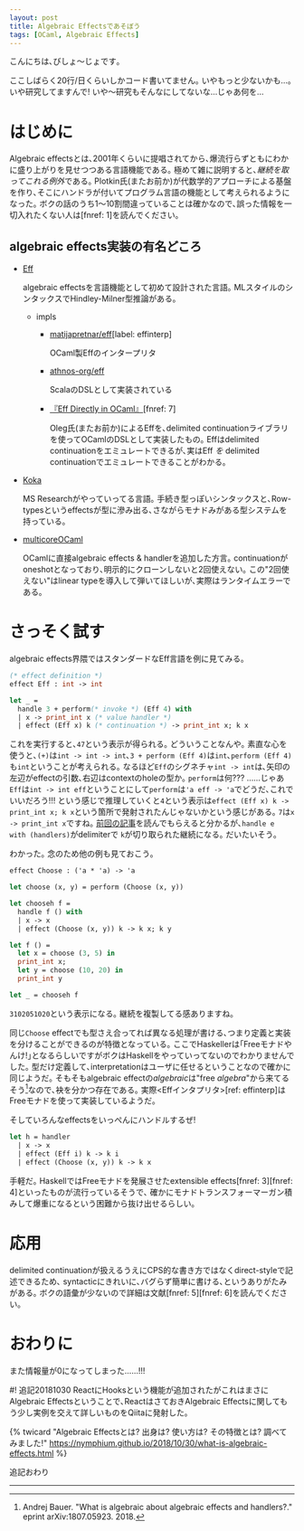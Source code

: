 ```yaml
---
layout: post
title: Algebraic Effectsであそぼう
tags: [OCaml, Algebraic Effects]
---
```


<!--sectionize on-->

こんにちは､びしょ〜じょです｡

ここしばらく20行/日くらいしかコード書いてません｡
いやもっと少ないかも…｡
いや研究してますんで! いや〜研究もそんなにしてないな…じゃあ何を…

# はじめに
Algebraic effectsとは､2001年くらいに提唱されてから､爆流行らずともにわかに盛り上がりを見せつつある言語機能である｡
極めて雑に説明すると､*継続を取ってこれる例外*である｡
Plotkin氏(またお前か)が代数学的アプローチによる基盤を作り､そこにハンドラが付いてプログラム言語の機能として考えられるようになった｡
ボクの話のうち1〜10割間違っていることは確かなので､誤った情報を一切入れたくない人は[fnref: 1]を読んでください｡

## algebraic effects実装の有名どころ

- [Eff](http://www.eff-lang.org/)

    algebraic effectsを言語機能として初めて設計された言語｡
    MLスタイルのシンタックスでHindley-Milner型推論がある｡

    + impls
        * [matijapretnar/eff](https://github.com/matijapretnar/eff)[label: effinterp]

            OCaml製Effのインタープリタ

        * [athnos-org/eff](https://github.com/atnos-org/eff)

            ScalaのDSLとして実装されている

        * [『Eff Directly in OCaml』](http://okmij.org/ftp/continuations/Eff/)[fnref: 7]

            Oleg氏(またお前か)によるEffを､delimited continuationライブラリを使ってOCamlのDSLとして実装したもの｡
            Effはdelimited continuationをエミュレートできるが､実はEff *を* delimited continuationでエミュレートできることがわかる｡


- [Koka](https://www.microsoft.com/en-us/research/project/koka/)

    MS Researchがやっていってる言語｡
    手続き型っぽいシンタックスと､Row-typesというeffectsが型に滲み出る､さながらモナドみがある型システムを持っている｡

- [multicoreOCaml](https://github.com/ocamllabs/ocaml-multicore)

    OCamlに直接algebraic effects & handlerを追加した方言｡
    continuationがoneshotとなっており､明示的にクローンしないと2回使えない｡
    この"2回使えない"はlinear typeを導入して弾いてほしいが､実際はランタイムエラーである｡

# さっそく試す
algebraic effects界隈ではスタンダードなEff言語を例に見てみる｡


```ocaml
(* effect definition *)
effect Eff : int -> int

let _ =
  handle 3 + perform(* invoke *) (Eff 4) with
  | x -> print_int x (* value handler *)
  | effect (Eff x) k (* continuation *) -> print_int x; k x
```
これを実行すると､`47`という表示が得られる｡
どういうことなんや｡
素直な心を使うと､`(+)`は`int -> int -> int`､`3 + perform (Eff 4)`は`int`､`perform (Eff 4)`も`int`ということが考えられる｡
なるほど`Eff`のシグネチャ`int -> int`は､矢印の左辺がeffectの引数､右辺はcontextのholeの型か｡
`perform`は何??? ……じゃあ`Eff`は`int -> int eff`ということにして`perform`は`'a eff -> 'a`でどうだ､これでいいだろう!!!
という感じで推理していくと`4`という表示は`effect (Eff x) k -> print_int x; k x`という箇所で発射されたんじゃないかという感じがある｡
`7`は`x -> print_int x`ですね｡
[前回の記事](/2018/07/19/delimited-continuation%E3%81%AE%E5%A4%8F.html)を読んでもらえると分かるが､`handle e with (handlers)`がdelimiterで
`k`が切り取られた継続になる｡
だいたいそう｡

わかった｡
念のため他の例も見ておこう｡

```ocaml
effect Choose : ('a * 'a) -> 'a

let choose (x, y) = perform (Choose (x, y))

let chooseh f =
  handle f () with
  | x -> x
  | effect (Choose (x, y)) k -> k x; k y

let f () =
  let x = choose (3, 5) in
  print_int x;
  let y = choose (10, 20) in
  print_int y

let _ = chooseh f
```

`3102051020`という表示になる｡
継続を複製してる感ありますね｡

同じ`Choose` effectでも型さえ合ってれば異なる処理が書ける､つまり定義と実装を分けることができるのが特徴となっている｡
ここでHaskellerは｢Freeモナドやんけ!｣となるらしいですがボクはHaskellをやっていってないのでわかりませんでした｡
型だけ定義して､interpretationはユーザに任せるということなので確かに同じようだ｡
そもそもalgebraic effectの*algebraic*は"free *algebra*"から来てるそう[^2]なので､袂を分かつ存在である｡
実際<Effインタプリタ>[ref: effinterp]はFreeモナドを使って実装しているようだ｡

そしていろんなeffectsをいっぺんにハンドルするぜ!

```ocaml
let h = handler
  | x -> x
  | effect (Eff i) k -> k i
  | effect (Choose (x, y)) k -> k x
```

手軽だ｡
HaskellではFreeモナドを発展させたextensible effects[fnref: 3][fnref: 4]といったものが流行っているそうで､
確かにモナドトランスフォーマーガン積みして爆重になるという困難から抜け出せるらしい｡

# 応用
delimited continuationが扱えるうえにCPS的な書き方ではなくdirect-styleで記述できるため､
syntacticにきれいに､バグらず簡単に書ける､というありがたみがある｡
ボクの語彙が少ないので詳細は文献[fnref: 5][fnref: 6]を読んでください｡

# おわりに
また情報量が0になってしまった……!!!

#! 追記20181030
ReactにHooksという機能が追加されたがこれはまさにAlgebraic Effectsということで､ReactはさておきAlgebraic Effectsに関してもう少し実例を交えて詳しいものをQiitaに発射した｡

{% twicard "Algebraic Effectsとは? 出身は? 使い方は? その特徴とは? 調べてみました!" https://nymphium.github.io/2018/10/30/what-is-algebraic-effects.html %}

追記おわり

---


[^1]: Matija Prentar. "An Introduction to Algebraic Effects and Handlers." Electronic Notes in Theoretical Computer Science 319. 2015.
[^2]: Andrej Bauer. "What is algebraic about algebraic effects and handlers?." eprint arXiv:1807.05923. 2018.
[^3]: 快速のExtensible effects  -- モナドとわたしとコモナド https://fumieval.hatenablog.com/entry/2017/08/02/230422
[^4]: Oleg Kiselyov, Amr Sabry, Cameron Swords. "Extensible Effeects: An Alternative to Monad Transformers." ACM SIGPLAN Notices. Vol. 48. No. 12. ACM, 2013.
[^5]: Anderj Bauer, Matija Prentar. "Programming with algebraic effects and handlers." Journal of Logical and Algebraic Methods in Programming, 84(1), pp.108-123.
[^6]: Dolan, Stephen, Spiros Eliopoulos, Daniel Hillerström, Anil Madhavapeddy, K. C. Sivaramakrishnan, Leo White. "Concurrent system programming with effect handlers." International Symposium on Trends in Functional Programming, pp. 98-117. Springer, Cham, 2017.
[^7]: Oleg Kiselyov, K. C. Sivaramakrishnan. "Eff directly in OCaml." ML Workshop. 2016.
